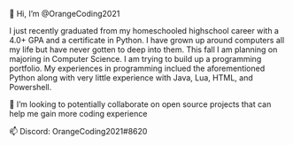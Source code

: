 👋 Hi, I’m @OrangeCoding2021

I just recently graduated from my homeschooled highschool career with a 4.0+ GPA and a certificate in Python. 
I have grown up around computers all my life but have never gotten to deep into them.
This fall I am planning on majoring in Computer Science.
I am trying to build up a programming portfolio. 
My experiences in programming inclued the aforementioned Python along with very little
experience with Java, Lua, HTML, and Powershell.


💞️ I’m looking to potentially collaborate on open source projects that can help me gain more coding experience

📫 Discord: OrangeCoding2021#8620
